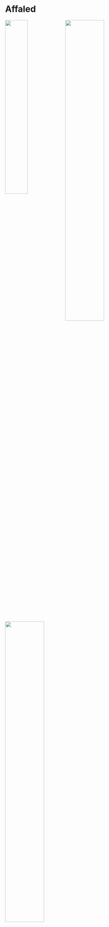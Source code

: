 # Affaled

<img align="left" width="38%" src="https://i.pinimg.com/564x/50/0b/e3/500be32cdc80fc99914a6b119df3fd42.jpg"/>

<img width="50%" src="https://github-readme-stats.vercel.app/api?username=Affaled&theme=great-gatsby&title_color=ff3068?">

<img width="50%" src="http://github-readme-streak-stats.herokuapp.com/?user=Affaled&theme=great-gatsby&date_format=M%20j%5B%2C%20Y%5D&ring=ff3068&fire=ff3068&sideNums=ff3068">

<p align="left"><img src="https://github-readme-stats.vercel.app/api/top-langs?username=Affaled&show_icons=true&locale=en&layout=compact&theme=great-gatsby" alt="arunsridher" /></p>
